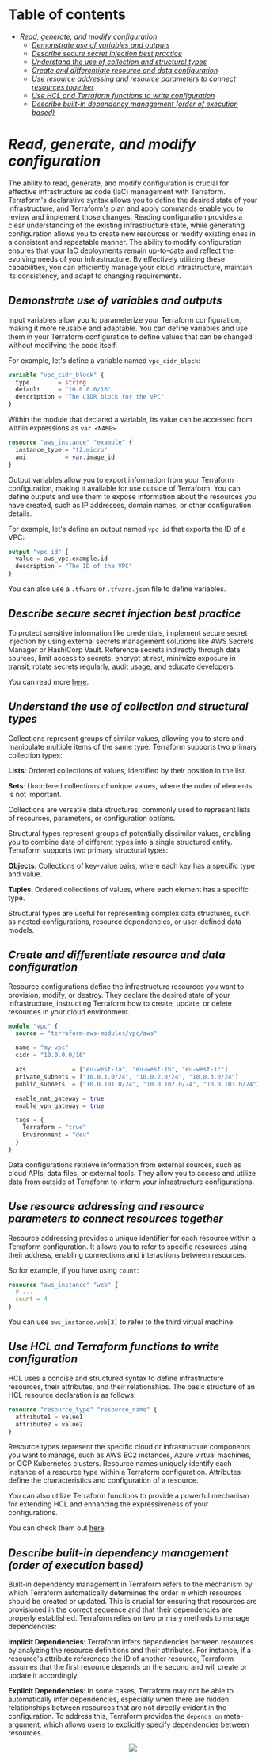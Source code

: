 # Table of contents

- [*Read, generate, and modify configuration*](#read-generate-and-modify-configuration)
  - [*Demonstrate use of variables and outputs*](#demonstrate-use-of-variables-and-outputs)
  - [*Describe secure secret injection best practice*](#describe-secure-secret-injection-best-practice)
  - [*Understand the use of collection and structural types*](#understand-the-use-of-collection-and-structural-types)
  - [*Create and differentiate resource and data configuration*](#create-and-differentiate-resource-and-data-configuration)
  - [*Use resource addressing and resource parameters to connect resources together*](#use-resource-addressing-and-resource-parameters-to-connect-resources-together)
  - [*Use HCL and Terraform functions to write configuration*](#use-hcl-and-terraform-functions-to-write-configuration)
  - [*Describe built-in dependency management (order of execution based)*](#describe-built-in-dependency-management-order-of-execution-based)
  
# *Read, generate, and modify configuration*

The ability to read, generate, and modify configuration is crucial for effective infrastructure as code (IaC) management with Terraform. Terraform's declarative syntax allows you to define the desired state of your infrastructure, and Terraform's plan and apply commands enable you to review and implement those changes. Reading configuration provides a clear understanding of the existing infrastructure state, while generating configuration allows you to create new resources or modify existing ones in a consistent and repeatable manner. The ability to modify configuration ensures that your IaC deployments remain up-to-date and reflect the evolving needs of your infrastructure. By effectively utilizing these capabilities, you can efficiently manage your cloud infrastructure, maintain its consistency, and adapt to changing requirements.

## *Demonstrate use of variables and outputs*

Input variables allow you to parameterize your Terraform configuration, making it more reusable and adaptable. You can define variables and use them in your Terraform configuration to define values that can be changed without modifying the code itself.

For example, let's define a variable named `vpc_cidr_block`:

```Terraform
variable "vpc_cidr_block" {
  type        = string
  default     = "10.0.0.0/16"
  description = "The CIDR block for the VPC"
}
```

Within the module that declared a variable, its value can be accessed from within expressions as `var.<NAME>`

```Terraform
resource "aws_instance" "example" {
  instance_type = "t2.micro"
  ami           = var.image_id
}
```

Output variables allow you to export information from your Terraform configuration, making it available for use outside of Terraform. You can define outputs and use them to expose information about the resources you have created, such as IP addresses, domain names, or other configuration details.

For example, let's define an output named `vpc_id` that exports the ID of a VPC:

```Terraform
output "vpc_id" {
  value = aws_vpc.example.id
  description = "The ID of the VPC"
}
```

You can also use a `.tfvars` or `.tfvars.json` file to define variables.

## *Describe secure secret injection best practice*

To protect sensitive information like credentials, implement secure secret injection by using external secrets management solutions like AWS Secrets Manager or HashiCorp Vault. Reference secrets indirectly through data sources, limit access to secrets, encrypt at rest, minimize exposure in transit, rotate secrets regularly, audit usage, and educate developers.

You can read more [here](https://blog.gitguardian.com/how-to-handle-secrets-in-terraform/).

## *Understand the use of collection and structural types*

Collections represent groups of similar values, allowing you to store and manipulate multiple items of the same type. Terraform supports two primary collection types:

**Lists**: Ordered collections of values, identified by their position in the list.

**Sets**: Unordered collections of unique values, where the order of elements is not important.

Collections are versatile data structures, commonly used to represent lists of resources, parameters, or configuration options.

Structural types represent groups of potentially dissimilar values, enabling you to combine data of different types into a single structured entity. Terraform supports two primary structural types:

**Objects**: Collections of key-value pairs, where each key has a specific type and value.

**Tuples**: Ordered collections of values, where each element has a specific type.

Structural types are useful for representing complex data structures, such as nested configurations, resource dependencies, or user-defined data models.

## *Create and differentiate resource and data configuration*

Resource configurations define the infrastructure resources you want to provision, modify, or destroy. They declare the desired state of your infrastructure, instructing Terraform how to create, update, or delete resources in your cloud environment.

```Terraform
module "vpc" {
  source = "terraform-aws-modules/vpc/aws"

  name = "my-vpc"
  cidr = "10.0.0.0/16"

  azs             = ["eu-west-1a", "eu-west-1b", "eu-west-1c"]
  private_subnets = ["10.0.1.0/24", "10.0.2.0/24", "10.0.3.0/24"]
  public_subnets  = ["10.0.101.0/24", "10.0.102.0/24", "10.0.103.0/24"]

  enable_nat_gateway = true
  enable_vpn_gateway = true

  tags = {
    Terraform = "true"
    Environment = "dev"
  }
}
```

Data configurations retrieve information from external sources, such as cloud APIs, data files, or external tools. They allow you to access and utilize data from outside of Terraform to inform your infrastructure configurations.

## *Use resource addressing and resource parameters to connect resources together*

Resource addressing provides a unique identifier for each resource within a Terraform configuration. It allows you to refer to specific resources using their address, enabling connections and interactions between resources.

So for example, if you have using `count`:

```Terraform
resource "aws_instance" "web" {
  # ...
  count = 4
}
```

You can use `aws_instance.web[3]` to refer to the third virtual machine.

## *Use HCL and Terraform functions to write configuration*

HCL uses a concise and structured syntax to define infrastructure resources, their attributes, and their relationships. The basic structure of an HCL resource declaration is as follows:

```Terraform
resource "resource_type" "resource_name" {
  attribute1 = value1
  attribute2 = value2
}
```
Resource types represent the specific cloud or infrastructure components you want to manage, such as AWS EC2 instances, Azure virtual machines, or GCP Kubernetes clusters. Resource names uniquely identify each instance of a resource type within a Terraform configuration. Attributes define the characteristics and configuration of a resource.

You can also utilize Terraform functions to provide a powerful mechanism for extending HCL and enhancing the expressiveness of your configurations.

You can check them out [here](https://developer.hashicorp.com/terraform/language/functions).

## *Describe built-in dependency management (order of execution based)*

Built-in dependency management in Terraform refers to the mechanism by which Terraform automatically determines the order in which resources should be created or updated. This is crucial for ensuring that resources are provisioned in the correct sequence and that their dependencies are properly established. Terraform relies on two primary methods to manage dependencies:

**Implicit Dependencies**: Terraform infers dependencies between resources by analyzing the resource definitions and their attributes. For instance, if a resource's attribute references the ID of another resource, Terraform assumes that the first resource depends on the second and will create or update it accordingly.

**Explicit Dependencies**: In some cases, Terraform may not be able to automatically infer dependencies, especially when there are hidden relationships between resources that are not directly evident in the configuration. To address this, Terraform provides the `depends_on` meta-argument, which allows users to explicitly specify dependencies between resources.

<p align="center">
  <img src="../028/assets/graph.jpg">
</p>